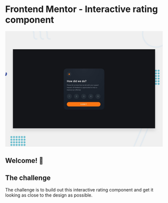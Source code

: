 # Frontend Mentor - Interactive rating component

![Design preview for the Interactive rating component coding challenge](./design/desktop-preview.jpg)

## Welcome! 👋

## The challenge

The challenge is to build out this interactive rating component and get it looking as close to the design as possible.
